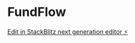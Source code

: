 # FundFlow

[Edit in StackBlitz next generation editor ⚡️](https://stackblitz.com/~/github.com/Bharath-1733928/FundFlow)
